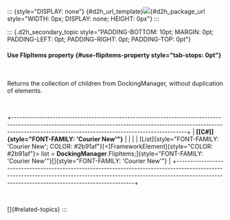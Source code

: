 ::: {style="DISPLAY: none"}
[](ms-xhelp:///?Id=d2h_url_template){#d2h_url_template}![](!package_url!){#d2h_package_url style="WIDTH: 0px; DISPLAY: none; HEIGHT: 0px"}
:::

::: {.d2h_secondary_topic style="PADDING-BOTTOM: 10pt; MARGIN: 0pt; PADDING-LEFT: 0pt; PADDING-RIGHT: 0pt; PADDING-TOP: 0pt"}
#### Use FlipItems property {#use-flipitems-property style="tab-stops: 0pt"}

 

Returns the collection of children from DockingManager, without duplication of elements.

 

+---------------------------------------------------------------------------------------------------------------------------------------------------------------------------------------------------------------------------+
| **[\[C#\]]{style="FONT-FAMILY: 'Courier New'"}**                                                                                                                                                                          |
|                                                                                                                                                                                                                           |
| [List]{style="FONT-FAMILY: 'Courier New'; COLOR: #2b91af"}[\<[FrameworkElement]{style="COLOR: #2b91af"}\> list = **DockingManager**.FlipItems;]{style="FONT-FAMILY: 'Courier New'"}[]{style="FONT-FAMILY: 'Courier New'"} |
+---------------------------------------------------------------------------------------------------------------------------------------------------------------------------------------------------------------------------+

 

[]{#related-topics}
:::
